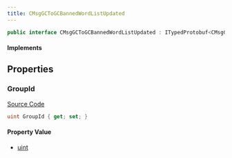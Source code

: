 ```yaml
---
title: CMsgGCToGCBannedWordListUpdated
---
```


```csharp
public interface CMsgGCToGCBannedWordListUpdated : ITypedProtobuf<CMsgGCToGCBannedWordListUpdated>, INativeHandle
```

#### Implements

## Properties

### GroupId

[Source Code](https://github.com/swiftly-solution/swiftlys2/blob/main/managed/src/SwiftlyS2.Generated/Protobufs/Interfaces/CMsgGCToGCBannedWordListUpdated.cs#L13)

```csharp
uint GroupId { get; set; }
```

#### Property Value

- [uint](https://learn.microsoft.com/dotnet/api/system.uint32)

